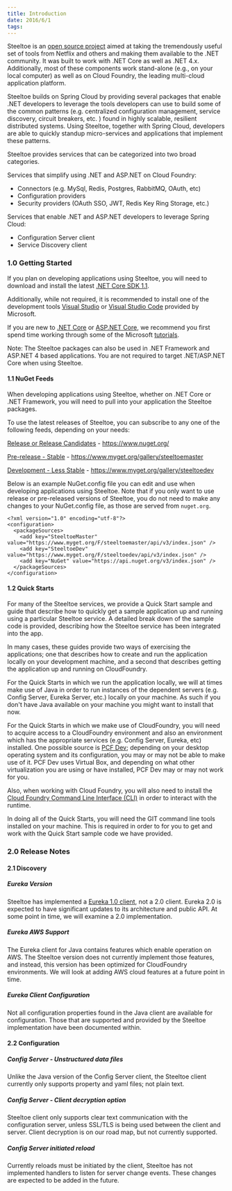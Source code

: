 ```yaml
---
title: Introduction
date: 2016/6/1
tags:
---
```


Steeltoe is an [open source project](https://github.com/SteeltoeOSS) aimed at taking the tremendously useful set of tools from Netflix and others and making them available to the .NET community. It was built to work with .NET Core as well as .NET 4.x.  Additionally, most of these components work stand-alone (e.g., on  your local computer) as well as on Cloud Foundry, the leading multi-cloud application platform. 

Steeltoe builds on Spring Cloud by providing several packages that enable .NET developers to leverage the tools developers can use to build some of the common patterns (e.g. centralized configuration management, service discovery, circuit breakers, etc. ) found in highly scalable, resilient distributed systems. Using Steeltoe, together with Spring Cloud, developers are able to quickly standup micro-services and applications that implement these patterns. 

Steeltoe provides services that can be categorized into two broad categories.

Services that simplify using .NET and ASP.NET on Cloud Foundry:

* Connectors (e.g. MySql, Redis, Postgres, RabbitMQ, OAuth, etc)
* Configuration providers
* Security providers (OAuth SSO, JWT, Redis Key Ring Storage, etc.)

Services that enable .NET and ASP.NET developers to leverage Spring Cloud:

* Configuration Server client 
* Service Discovery client

### 1.0 Getting Started
If you plan on developing applications using Steeltoe, you will need to download and install the latest [.NET Core SDK 1.1](https://www.microsoft.com/net/download/core). 

Additionally, while not required, it is recommended to install one of the development tools [Visual Studio](https://www.visualstudio.com/) or [Visual Studio Code](https://code.visualstudio.com/) provided by Microsoft.

If you are new to [.NET Core](https://docs.microsoft.com/en-us/dotnet/articles/core/) or [ASP.NET Core](https://docs.microsoft.com/en-us/aspnet/core/), we recommend you first spend time working through some of the Microsoft [tutorials](https://docs.microsoft.com/en-us/aspnet/core/getting-started).

Note: The Steeltoe packages can also be used in .NET Framework and ASP.NET 4 based applications. You are not required to target .NET/ASP.NET Core when using Steeltoe.

#### 1.1 NuGet Feeds
When developing applications using Steeltoe, whether on .NET Core or .NET Framework, you will need to pull into your application the Steeltoe packages.

To use the latest releases of Steeltoe, you can subscribe to any one of the following feeds, depending on your needs:

[Release or Release Candidates](https://www.nuget.org/) - https://www.nuget.org/

[Pre-release - Stable](https://www.myget.org/gallery/steeltoemaster) - https://www.myget.org/gallery/steeltoemaster

[Development - Less Stable](https://www.myget.org/gallery/steeltoedev) - https://www.myget.org/gallery/steeltoedev

Below is an example NuGet.config file you can edit and use when developing applications using Steeltoe.  Note that if you only want to use release or pre-released versions of Steeltoe, you do not need to make any changes to your NuGet.config file, as those are served from `nuget.org`.

```
<?xml version="1.0" encoding="utf-8"?>
<configuration>
  <packageSources>
    <add key="SteeltoeMaster" value="https://www.myget.org/F/steeltoemaster/api/v3/index.json" />
    <add key="SteeltoeDev" value="https://www.myget.org/F/steeltoedev/api/v3/index.json" />
    <add key="NuGet" value="https://api.nuget.org/v3/index.json" />
  </packageSources>
</configuration>
```

#### 1.2 Quick Starts

For many of the Steeltoe services, we provide a Quick Start sample and guide that describe how to quickly get a sample application up and running using a particular Steeltoe service. A detailed break down of the sample code is provided, describing how the Steeltoe service has been integrated into the app.

In many cases, these guides provide two ways of exercising the applications; one that describes how to create and run the application locally on your development machine, and a second that describes getting the application up and running on CloudFoundry. 

For the Quick Starts in which we run the application locally, we will at times make use of Java in order to run instances of the dependent servers (e.g. Config Server, Eureka Server, etc.) locally on your machine. As such if you don't have Java available on your machine you might want to install that now.  

For the Quick Starts in which we make use of CloudFoundry, you will need to acquire access to a CloudFoundry environment and also an environment which has the appropriate services (e.g. Config Server, Eureka, etc) installed. One possible source is [PCF Dev](https://docs.pivotal.io/pcf-dev/); depending on your desktop operating system and its configuration, you may or may not be able to make use of it.  PCF Dev uses Virtual Box, and depending on what other virtualization you are using or have installed, PCF Dev may or may not work for you.  

Also, when working with Cloud Foundry, you will also need to install the [Cloud Foundry Command Line Interface (CLI)](https://github.com/cloudfoundry/cli/releases) in order to interact with the runtime. 

In doing all of the Quick Starts, you will need the GIT command line tools installed on your machine. This is required in order to for you to get and work with the Quick Start sample code we have provided.

### 2.0 Release Notes

#### 2.1 Discovery

##### Eureka Version
Steeltoe has implemented a [Eureka 1.0 client](https://github.com/Netflix/eureka/wiki), not a 2.0 client. Eureka 2.0 is expected to have significant updates to its architecture and public API. At some point in time, we will examine a 2.0 implementation.

##### Eureka AWS Support 
The Eureka client for Java contains features which enable operation on AWS.  The Steeltoe version does not currently implement those features, and instead, this version has been optimized for CloudFoundry environments. We will look at adding AWS cloud features at a future point in time.

##### Eureka Client Configuration
Not all configuration properties found in the Java client are available for configuration. Those that are supported and provided by the Steeltoe implementation have been documented within.

#### 2.2 Configuration

##### Config Server - Unstructured data files
Unlike the Java version of the Config Server client, the Steeltoe client currently only supports property and yaml files; not plain text.

##### Config Server - Client decryption option
Steeltoe client only supports clear text communication with the configuration server, unless SSL/TLS is being used between the client and server. Client decryption is on our road map, but not currently supported. 

##### Config Server initiated reload
Currently reloads must be initiated by the client, Steeltoe has not implemented handlers to listen for server change events.  These changes are expected to be added in the future.